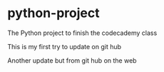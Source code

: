 # python-project
The Python project to finish the codecademy class

This is my first try to update on git hub

Another update but from git hub on the web
